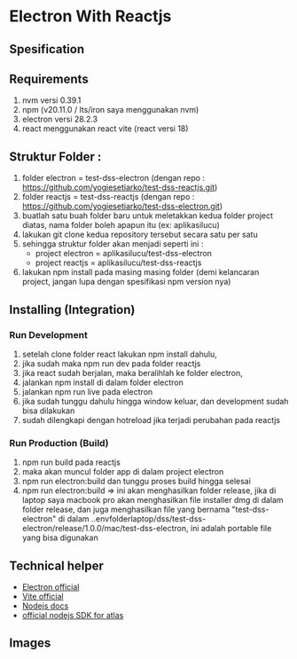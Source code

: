 # Electron With Reactjs

## Spesification

## Requirements
1. nvm versi 0.39.1
2. npm (v20.11.0 / lts/iron saya menggunakan nvm)
3. electron versi 28.2.3
4. react menggunakan react vite (react versi 18)

## Struktur Folder :
1. folder electron = test-dss-electron (dengan repo : https://github.com/yogiesetiarko/test-dss-reactjs.git)
2. folder reactjs = test-dss-reactjs (dengan repo : https://github.com/yogiesetiarko/test-dss-electron.git)
3. buatlah satu buah folder baru untuk meletakkan kedua folder project diatas, nama folder boleh apapun itu (ex: aplikasilucu)
4. lakukan git clone kedua repository tersebut secara satu per satu
4. sehingga struktur folder akan menjadi seperti ini :
	- project electron = aplikasilucu/test-dss-electron
	- project reactjs = aplikasilucu/test-dss-reactjs
5. lakukan npm install pada masing masing folder (demi kelancaran project, jangan lupa dengan spesifikasi npm version nya)

## Installing (Integration)
### Run Development
1. setelah clone folder react lakukan npm install dahulu,
2. jika sudah maka npm run dev pada folder reactjs
3. jika react sudah berjalan, maka beralihlah ke folder electron,
4. jalankan npm install di dalam folder electron
4. jalankan npm run live pada electron
5. jika sudah tunggu dahulu hingga window keluar, dan development sudah bisa dilakukan
6. sudah dilengkapi dengan hotreload jika terjadi perubahan pada reactjs

### Run Production (Build)
1. npm run build pada reactjs 
2. maka akan muncul folder app di dalam project electron
3. npm run electron:build dan tunggu proses build hingga selesai
4. npm run electron:build => ini akan menghasilkan folder release, jika di laptop saya macbook pro akan menghasilkan file installer dmg di dalam folder release,
dan juga menghasilkan file yang bernama "test-dss-electron" di dalam ..envfolderlaptop/dss/test-dss-electron/release/1.0.0/mac/test-dss-electron,
ini adalah portable file yang bisa digunakan

## Technical helper
- [Electron official](https://www.electronjs.org/docs/latest/tutorial/quick-start)
- [Vite official](https://vitejs.dev/guide/)
- [Nodejs docs](https://nodejs.org/docs/latest/api/)
- [official nodejs SDK for atlas](https://www.mongodb.com/docs/realm/sdk/node/quick-start/)

## Images
<img style="width: 0px; height: 0px;" src="./readmeimages/loginpage.png">
<img style="width: 0px; height: 0px;" src="./readmeimages/productspage.png">
<img style="width: 0px; height: 0px;" src="./readmeimages/deleteact.png">
<img style="width: 0px; height: 0px;" src="./readmeimages/editproduct.png">
<img style="width: 0px; height: 0px;" src="./readmeimages/logout.png">


